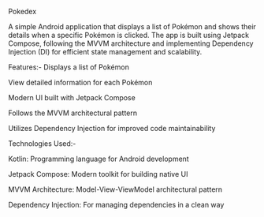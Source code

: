Pokedex 

A simple Android application that displays a list of Pokémon and shows their details when a specific Pokémon is clicked. The app is built using Jetpack Compose, following the MVVM architecture and implementing Dependency Injection (DI) for efficient state management and scalability.

Features:-
Displays a list of Pokémon

View detailed information for each Pokémon

Modern UI built with Jetpack Compose

Follows the MVVM architectural pattern

Utilizes Dependency Injection for improved code maintainability

Technologies Used:-

Kotlin: Programming language for Android development

Jetpack Compose: Modern toolkit for building native UI

MVVM Architecture: Model-View-ViewModel architectural pattern

Dependency Injection: For managing dependencies in a clean way

